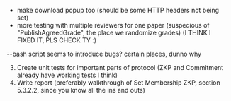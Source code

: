
- make download popup too (should be some HTTP headers not being set)
- more testing with multiple reviewers for one paper (suspecious of "PublishAgreedGrade", the place we randomize grades) (I THINK I FIXED IT, PLS CHECK TY :)

--bash script seems to introduce bugs? certain places, dunno why

3. Create unit tests for important parts of protocol (ZKP and Commitment already have working tests I think) 
4. Write report (preferably walkthrough of Set Membership ZKP, section 5.3.2.2, since you know all the ins and outs)